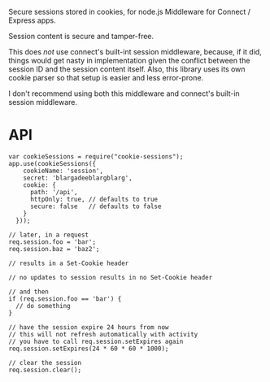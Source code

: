 Secure sessions stored in cookies, for node.js
Middleware for Connect / Express apps.

Session content is secure and tamper-free.

This does *not* use connect's built-int session middleware, because,
if it did, things would get nasty in implementation given the conflict
between the session ID and the session content itself. Also, this library
uses its own cookie parser so that setup is easier and less error-prone.

I don't recommend using both this middleware and connect's built-in
session middleware.


API
===

    var cookieSessions = require("cookie-sessions");
    app.use(cookieSessions({
        cookieName: 'session',
        secret: 'blargadeeblargblarg',
        cookie: {
          path: '/api',
          httpOnly: true, // defaults to true
          secure: false   // defaults to false
        }
      }));

    // later, in a request
    req.session.foo = 'bar';
    req.session.baz = 'baz2';

    // results in a Set-Cookie header

    // no updates to session results in no Set-Cookie header

    // and then
    if (req.session.foo == 'bar') {
      // do something
    }

    // have the session expire 24 hours from now
    // this will not refresh automatically with activity
    // you have to call req.session.setExpires again
    req.session.setExpires(24 * 60 * 60 * 1000);

    // clear the session
    req.session.clear();